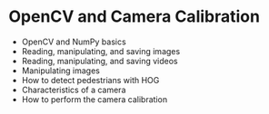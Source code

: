 # OpenCV and Camera Calibration

- OpenCV and NumPy basics
- Reading, manipulating, and saving images
- Reading, manipulating, and saving videos
- Manipulating images
- How to detect pedestrians with HOG
- Characteristics of a camera
- How to perform the camera calibration


